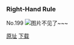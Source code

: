 ### Right-Hand Rule
No.199
![图片不见了~~~](https://imgs.xkcd.com/comics/right_hand_rule.png)

[原址](https://xkcd.com//199) [下载](https://imgs.xkcd.com/comics/right_hand_rule.png)

